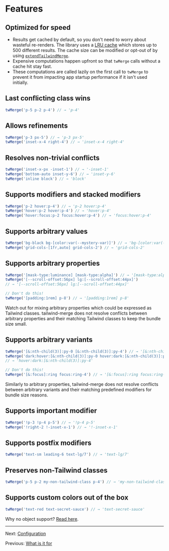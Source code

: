 # Features

## Optimized for speed

-   Results get cached by default, so you don't need to worry about wasteful re-renders. The library uses a [LRU cache](<https://en.wikipedia.org/wiki/Cache_replacement_policies#Least_recently_used_(LRU)>) which stores up to 500 different results. The cache size can be modified or opt-out of by using [`extendTailwindMerge`](./api-reference.md#extendtailwindmerge).
-   Expensive computations happen upfront so that `twMerge` calls without a cache hit stay fast.
-   These computations are called lazily on the first call to `twMerge` to prevent it from impacting app startup performance if it isn't used initially.

## Last conflicting class wins

```ts
twMerge('p-5 p-2 p-4') // → 'p-4'
```

## Allows refinements

```ts
twMerge('p-3 px-5') // → 'p-3 px-5'
twMerge('inset-x-4 right-4') // → 'inset-x-4 right-4'
```

## Resolves non-trivial conflicts

```ts
twMerge('inset-x-px -inset-1') // → '-inset-1'
twMerge('bottom-auto inset-y-6') // → 'inset-y-6'
twMerge('inline block') // → 'block'
```

## Supports modifiers and stacked modifiers

```ts
twMerge('p-2 hover:p-4') // → 'p-2 hover:p-4'
twMerge('hover:p-2 hover:p-4') // → 'hover:p-4'
twMerge('hover:focus:p-2 focus:hover:p-4') // → 'focus:hover:p-4'
```

## Supports arbitrary values

```ts
twMerge('bg-black bg-[color:var(--mystery-var)]') // → 'bg-[color:var(--mystery-var)]'
twMerge('grid-cols-[1fr,auto] grid-cols-2') // → 'grid-cols-2'
```

## Supports arbitrary properties

```ts
twMerge('[mask-type:luminance] [mask-type:alpha]') // → '[mask-type:alpha]'
twMerge('[--scroll-offset:56px] lg:[--scroll-offset:44px]')
// → '[--scroll-offset:56px] lg:[--scroll-offset:44px]'

// Don't do this!
twMerge('[padding:1rem] p-8') // → '[padding:1rem] p-8'
```

Watch out for mixing arbitrary properties which could be expressed as Tailwind classes. tailwind-merge does not resolve conflicts between arbitrary properties and their matching Tailwind classes to keep the bundle size small.

## Supports arbitrary variants

```ts
twMerge('[&:nth-child(3)]:py-0 [&:nth-child(3)]:py-4') // → '[&:nth-child(3)]:py-4'
twMerge('dark:hover:[&:nth-child(3)]:py-0 hover:dark:[&:nth-child(3)]:py-4')
// → 'hover:dark:[&:nth-child(3)]:py-4'

// Don't do this!
twMerge('[&:focus]:ring focus:ring-4') // → '[&:focus]:ring focus:ring-4'
```

Similarly to arbitrary properties, tailwind-merge does not resolve conflicts between arbitrary variants and their matching predefined modifiers for bundle size reasons.

## Supports important modifier

```ts
twMerge('!p-3 !p-4 p-5') // → '!p-4 p-5'
twMerge('!right-2 !-inset-x-1') // → '!-inset-x-1'
```

## Supports postfix modifiers

```ts
twMerge('text-sm leading-6 text-lg/7') // → 'text-lg/7'
```

## Preserves non-Tailwind classes

```ts
twMerge('p-5 p-2 my-non-tailwind-class p-4') // → 'my-non-tailwind-class p-4'
```

## Supports custom colors out of the box

```ts
twMerge('text-red text-secret-sauce') // → 'text-secret-sauce'
```

Why no object support? [Read here](https://github.com/dcastil/tailwind-merge/discussions/137#discussioncomment-3481605).

---

Next: [Configuration](./configuration.md)

Previous: [What is it for](./what-is-it-for.md)
